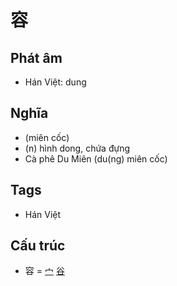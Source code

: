 # 容

## Phát âm
* Hán Việt: dung

## Nghĩa
* (miên cốc)
* (n) hình dong, chứa đựng
* Cà phê Du Miên (du(ng) miên cốc)

## Tags
* Hán Việt

## Cấu trúc
* 容 = [宀](宀.md) [谷](谷.md)

<script>window.HANZI_FIELD='容';</script>